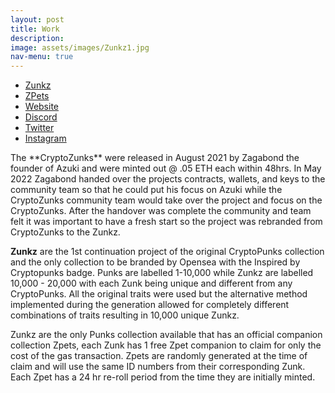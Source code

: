 ```yaml
---
layout: post
title: Work
description:
image: assets/images/Zunkz1.jpg
nav-menu: true
---
```

<ul class="actions">
<li><a href="https://opensea.io/collection/Zunkz" class="button">Zunkz</a></li> 
<li><a href="https://opensea.io/collection/zunkpets" class="button">ZPets</a></li> 
<li><a href="https://zunkz.com/" class="button">Website</a></li> 
<li><a href="https://discord.gg/zunkz" class="button">Discord</a></li> 
<li><a href="https://twitter.com/ZunkzNFTs" class="button">Twitter</a></li> 
<li><a href="https://instagram.com/ZunkzNFTs" class="button">Instagram</a></li>
</ul>
The **CryptoZunks** were released in August 2021 by Zagabond the founder of Azuki and were minted out @ .05 ETH each within 48hrs. In May 2022 Zagabond handed over the projects contracts, wallets, and keys to the community team so that he could put his focus on Azuki while the CryptoZunks community team would take over the project and focus on the CryptoZunks. After the handover was complete the community and team felt it was important to have a fresh start so the project was rebranded from CryptoZunks to the Zunkz.

**Zunkz** are the 1st continuation project of the original CryptoPunks collection and the only collection to be branded by Opensea with the Inspired by Cryptopunks badge. Punks are labelled 1-10,000 while Zunkz are labelled 10,000 - 20,000 with each Zunk being unique and different from any CryptoPunks. All the original traits were used but the alternative method implemented during the generation allowed for completely different combinations of traits resulting in 10,000 unique Zunkz.

Zunkz are the only Punks collection available that has an official companion collection Zpets, each Zunk has 1 free Zpet companion to claim for only the cost of the gas transaction. Zpets are randomly generated at the time of claim and will use the same ID numbers from their corresponding Zunk. Each Zpet has a 24 hr re-roll period from the time they are initially minted.
